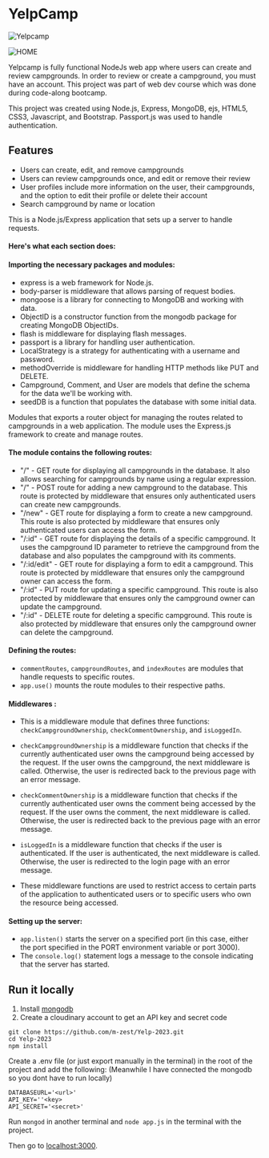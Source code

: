 # YelpCamp

![Yelpcamp](https://user-images.githubusercontent.com/55718487/225575343-6a6f7982-c336-4452-a638-f5e58a9916c7.jpeg)

![HOME](https://user-images.githubusercontent.com/55718487/225570167-5cc232f8-b95c-43e4-be8c-72c4957dcc4c.jpeg)


Yelpcamp is fully functional NodeJs web app where users can create and review campgrounds. In order to review or create a campground, you must have an account. This project was part of web dev course which was done during code-along bootcamp.

This project was created using Node.js, Express, MongoDB, ejs, HTML5, CSS3, Javascript, and Bootstrap. Passport.js was used to handle authentication.  

## Features
* Users can create, edit, and remove campgrounds
* Users can review campgrounds once, and edit or remove their review
* User profiles include more information on the user, their campgrounds, and the option to edit their profile or delete their account
* Search campground by name or location

This is a Node.js/Express application that sets up a server to handle requests.

#### Here's what each section does:

#### Importing the necessary packages and modules:

* express is a web framework for Node.js.
* body-parser is middleware that allows parsing of request bodies.
* mongoose is a library for connecting to MongoDB and working with data.
* ObjectID is a constructor function from the mongodb package for creating MongoDB ObjectIDs.
* flash is middleware for displaying flash messages.
* passport is a library for handling user authentication.
* LocalStrategy is a strategy for authenticating with a username and password.
* methodOverride is middleware for handling HTTP methods like PUT and DELETE.
* Campground, Comment, and User are models that define the schema for the data we'll be working with.
* seedDB is a function that populates the database with some initial data.

Modules that exports a router object for managing the routes related to campgrounds in a web application. The module uses the Express.js framework to create and manage routes.

#### The module contains the following routes:

* "/" - GET route for displaying all campgrounds in the database. It also allows searching for campgrounds by name using a regular expression.
* "/" - POST route for adding a new campground to the database. This route is protected by middleware that ensures only authenticated users can create new campgrounds.
* "/new" - GET route for displaying a form to create a new campground. This route is also protected by middleware that ensures only authenticated users can access the form.
* "/:id" - GET route for displaying the details of a specific campground. It uses the campground ID parameter to retrieve the campground from the database and also populates the campground with its comments.
* "/:id/edit" - GET route for displaying a form to edit a campground. This route is protected by middleware that ensures only the campground owner can access the form.
* "/:id" - PUT route for updating a specific campground. This route is also protected by middleware that ensures only the campground owner can update the campground.
* "/:id" - DELETE route for deleting a specific campground. This route is also protected by middleware that ensures only the campground owner can delete the campground.
 
#### Defining the routes:

* `commentRoutes`, `campgroundRoutes`, and `indexRoutes` are modules that handle requests to specific routes.
* `app.use()` mounts the route modules to their respective paths.

#### Middlewares :

* This is a middleware module that defines three functions: `checkCampgroundOwnership`, `checkCommentOwnership`, and `isLoggedIn`.

* `checkCampgroundOwnership` is a middleware function that checks if the currently authenticated user owns the campground being accessed by the request. If the user owns the campground, the next middleware is called. Otherwise, the user is redirected back to the previous page with an error message.

* `checkCommentOwnership` is a middleware function that checks if the currently authenticated user owns the comment being accessed by the request. If the user owns the comment, the next middleware is called. Otherwise, the user is redirected back to the previous page with an error message.

* `isLoggedIn` is a middleware function that checks if the user is authenticated. If the user is authenticated, the next middleware is called. Otherwise, the user is redirected to the login page with an error message.

* These middleware functions are used to restrict access to certain parts of the application to authenticated users or to specific users who own the resource being accessed.

#### Setting up the server:

* `app.listen()` starts the server on a specified port (in this case, either the port specified in the PORT environment variable or port 3000).
* The `console.log()` statement logs a message to the console indicating that the server has started.

## Run it locally
1. Install [mongodb](https://www.mongodb.com/)
2. Create a cloudinary account to get an API key and secret code

```
git clone https://github.com/m-zest/Yelp-2023.git
cd Yelp-2023
npm install
```

Create a .env file (or just export manually in the terminal) in the root of the project and add the following:  (Meanwhile I have connected the mongodb so you dont have to run locally)

```
DATABASEURL='<url>'
API_KEY=''<key>
API_SECRET='<secret>'
```

Run ```mongod``` in another terminal and ```node app.js``` in the terminal with the project.  

Then go to [localhost:3000](http://localhost:3000/).






